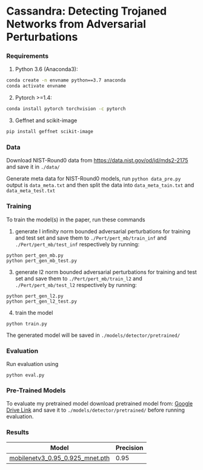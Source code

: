 # Cassandra: Detecting Trojaned Networks from Adversarial Perturbations


### Requirements

1) Python 3.6 (Anaconda3):
```bash
conda create -n envname python==3.7 anaconda
conda activate envname
```
2) Pytorch >=1.4:
```bash
conda install pytorch torchvision -c pytorch
```
3) Geffnet and scikit-image
```bash
pip install geffnet scikit-image
```

### Data

Download NIST-Round0 data from https://data.nist.gov/od/id/mds2-2175 and save it in `./data/`

Generate meta data for NIST-Round0  models, run `python data_pre.py` output is `data_meta.txt` and then split the data into `data_meta_tain.txt` and `data_meta_test.txt`

### Training

To train the model(s) in the paper, run these commands
1) generate l infinity norm bounded adversarial perturbations for training and test set
and save them to `./Pert/pert_mb/train_inf` and `./Pert/pert_mb/test_inf` respectively by running:
```
python pert_gen_mb.py
python pert_gen_mb_test.py 
```
3) generate l2 norm bounded adversarial perturbations for training and test set
and save them to `./Pert/pert_mb/train_l2` and `./Pert/pert_mb/test_l2` respectively by running:
```
python pert_gen_l2.py
python pert_gen_l2_test.py
```
4) train the model
```
python train.py
```
The generated model will be saved in `./models/detector/pretrained/`


### Evaluation

Run evaluation using

```
python eval.py
```

### Pre-Trained Models

To evaluate my pretrained model download pretrained model from: [Google Drive Link](https://drive.google.com/file/d/1gjrKbiVmYJwNujHN-m9kziy6ViERjezx/view?usp=sharing) and save it to `./models/detector/pretrained/` before running evaluation.



### Results

| Model | Precision |
| --- | --- |
|  [mobilenetv3_0.95_0.925_mnet.pth](https://drive.google.com/file/d/1gjrKbiVmYJwNujHN-m9kziy6ViERjezx/view?usp=sharing) | 0.95 |



